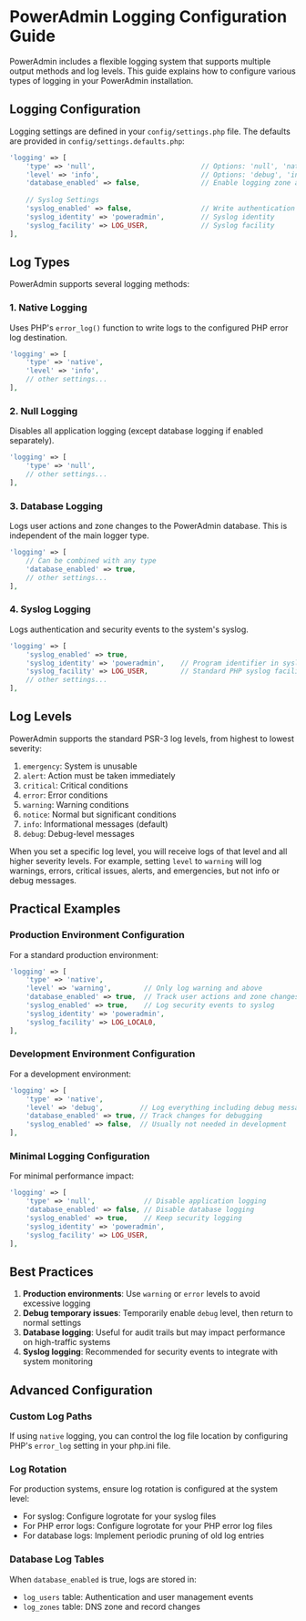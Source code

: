 # PowerAdmin Logging Configuration Guide

PowerAdmin includes a flexible logging system that supports multiple output methods and log levels. This guide explains how to configure various types of logging in your PowerAdmin installation.

## Logging Configuration

Logging settings are defined in your `config/settings.php` file. The defaults are provided in `config/settings.defaults.php`:

```php
'logging' => [
    'type' => 'null',                          // Options: 'null', 'native'
    'level' => 'info',                         // Options: 'debug', 'info', 'notice', 'warning', 'error', 'critical', 'alert', 'emergency'
    'database_enabled' => false,               // Enable logging zone and record changes to the database
    
    // Syslog Settings
    'syslog_enabled' => false,                 // Write authentication attempts to syslog
    'syslog_identity' => 'poweradmin',         // Syslog identity
    'syslog_facility' => LOG_USER,             // Syslog facility
],
```

## Log Types

PowerAdmin supports several logging methods:

### 1. Native Logging

Uses PHP's `error_log()` function to write logs to the configured PHP error log destination.

```php
'logging' => [
    'type' => 'native',
    'level' => 'info',
    // other settings...
],
```

### 2. Null Logging

Disables all application logging (except database logging if enabled separately).

```php
'logging' => [
    'type' => 'null',
    // other settings...
],
```

### 3. Database Logging

Logs user actions and zone changes to the PowerAdmin database. This is independent of the main logger type.

```php
'logging' => [
    // Can be combined with any type
    'database_enabled' => true, 
    // other settings...
],
```

### 4. Syslog Logging

Logs authentication and security events to the system's syslog.

```php
'logging' => [
    'syslog_enabled' => true,
    'syslog_identity' => 'poweradmin',    // Program identifier in syslog
    'syslog_facility' => LOG_USER,        // Standard PHP syslog facility constant
    // other settings...
],
```

## Log Levels

PowerAdmin supports the standard PSR-3 log levels, from highest to lowest severity:

1. `emergency`: System is unusable
2. `alert`: Action must be taken immediately
3. `critical`: Critical conditions
4. `error`: Error conditions
5. `warning`: Warning conditions
6. `notice`: Normal but significant conditions
7. `info`: Informational messages (default)
8. `debug`: Debug-level messages

When you set a specific log level, you will receive logs of that level and all higher severity levels. For example, setting `level` to `warning` will log warnings, errors, critical issues, alerts, and emergencies, but not info or debug messages.

## Practical Examples

### Production Environment Configuration

For a standard production environment:

```php
'logging' => [
    'type' => 'native',
    'level' => 'warning',        // Only log warning and above
    'database_enabled' => true,  // Track user actions and zone changes
    'syslog_enabled' => true,    // Log security events to syslog
    'syslog_identity' => 'poweradmin',
    'syslog_facility' => LOG_LOCAL0,
],
```

### Development Environment Configuration

For a development environment:

```php
'logging' => [
    'type' => 'native',
    'level' => 'debug',         // Log everything including debug messages
    'database_enabled' => true, // Track changes for debugging
    'syslog_enabled' => false,  // Usually not needed in development
],
```

### Minimal Logging Configuration

For minimal performance impact:

```php
'logging' => [
    'type' => 'null',            // Disable application logging
    'database_enabled' => false, // Disable database logging
    'syslog_enabled' => true,    // Keep security logging
    'syslog_identity' => 'poweradmin',
    'syslog_facility' => LOG_USER,
],
```

## Best Practices

1. **Production environments**: Use `warning` or `error` levels to avoid excessive logging
2. **Debug temporary issues**: Temporarily enable `debug` level, then return to normal settings
3. **Database logging**: Useful for audit trails but may impact performance on high-traffic systems
4. **Syslog logging**: Recommended for security events to integrate with system monitoring

## Advanced Configuration

### Custom Log Paths

If using `native` logging, you can control the log file location by configuring PHP's `error_log` setting in your php.ini file.

### Log Rotation

For production systems, ensure log rotation is configured at the system level:
- For syslog: Configure logrotate for your syslog files
- For PHP error logs: Configure logrotate for your PHP error log files
- For database logs: Implement periodic pruning of old log entries

### Database Log Tables

When `database_enabled` is true, logs are stored in:
- `log_users` table: Authentication and user management events
- `log_zones` table: DNS zone and record changes